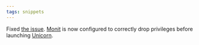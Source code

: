 ```yaml
---
tags: snippets
---
```


Fixed [the issue](/twitter/276). [Monit](/wiki/Monit) is now configured to correctly drop privileges before launching [Unicorn](/wiki/Unicorn).
